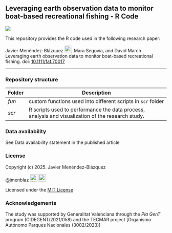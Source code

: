 ## Leveraging earth observation data to monitor boat-based recreational fishing - R Code

![](images/zenodo.15551823-1.svg)

This repository provides the R code used in the following research paper:

Javier Menéndez-Blázquez <a href="https://orcid.org/0000-0002-1882-7896"><img src="images/orcid.svg" alt="ORCID logo" width="21"/></a>, Mara Segovia, and David March. Leveraging earth observation data to monitor boat-based recreational fishing. doi:  <a href="https://doi.org/10.1111/faf.70017">10.1111/faf.70017</a>

------------------------------------------------------------------------

### Repository structure

| Folder | Description |
|----|----|
| *fun* | custom functions used into different scripts in `scr` folder |
| *scr* | R scripts used to performance the data process, analysis and visualization of the research study. |

### Data availability

See Data availability statement in the published article

### License

Copyright (c) 2025. Javier Menéndez-Blázquez

@jmenblaz <a href="https://github.com/jmenblaz"><img src="images/github-mark-white.svg" alt="GitHub logo" width="23"/></a> <a href="https://www.linkedin.com/in/jmenendezblazquez/"><img src="images/linkedin_short.svg" alt="Linkedin logo" width="23"/></a>

Licensed under the [MIT License](https://github.com/SpatialMarine/raor_sat_monitoring_sml/blob/main/LICENSE)

### Acknowledgements

The study was supported by Generalitat Valenciana through the *Pla GenT* program (CIDEGENT/2021/058) and the TECMAR project [Organismo Autónomo Parques Nacionales (3002/2023)]
